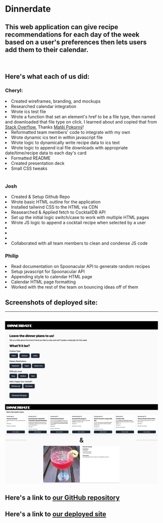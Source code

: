 # Dinnerdate

## This web application can give recipe recommendations for each day of the week based on a user's preferences then lets users add them to their calendar. 

<br>

## Here's what each of us did:

### Cheryl:

<li>Created wireframes, branding, and mockups
<li>Researched calendar integration
<li>Wrote ics test file
<li>Wrote a function that set an element's href to be a file type, then named and downloaded that file type on click. I learned about and copied that from <a href = https://stackoverflow.com/questions/3665115/how-to-create-a-file-in-memory-for-user-to-download-but-not-through-server/18197341#18197341>Stack Overflow.</a> Thanks <a href="https://stackoverflow.com/users/2438165/mat%c4%9bj-pokorn%c3%bd"> Matěj Pokorný</a>!
<li>Reformatted team members' code to integrate with my own
<li>Wrote dynamic ics text in within javascript file
<li>Wrote logic to dynamically write recipe data to ics text
<li>Wrote logic to append ical file downloads with appropriate date/time/recipe data to each day's card
<li>Formatted README
<li>Created presentation deck 
<li>Small CSS tweaks
<br>
<br>

### Josh

<li>Created & Setup Github Repo
<li>Wrote basic HTML outline for the application
<li>Installed tailwind CSS to the HTML via CDN
<li>Reasearched & Applied fetch to CocktailDB API
<li>Set up the initial logic switch/case to work with multiple HTML pages
<li>Wrote JS logic to append a cocktail recipe when selected by a user
<li>
<li>
<li>
<li>Collaborated with all team members to clean and condense JS code

### Philip

<li>Read documentation on Spoonacular API to generate random recipes
<li>Setup javascript for Spoonacular API
<li>Appending style to calendar HTML page
<li>Calendar HTML page formatting
<li>Worked with the rest of the team on bouncing ideas off of them


<br>

## Screenshots of deployed site:
<hr>
<br>
<img src=./assets/images/home.png>
<img src=./assets/images/calendar.png>

<br>

## Here's a link to <a href="https://github.com/josh4got/Team-Leftovers">our GitHub repository</a>

## Here's a link to <a href = "https://https://josh4got.github.io/Dinner-Date/"> our deployed site</a>
